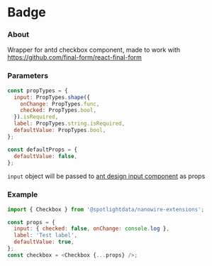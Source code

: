 # Badge

### About

Wrapper for antd checkbox component, made to work with https://github.com/final-form/react-final-form

### Parameters

```javascript
const propTypes = {
  input: PropTypes.shape({
    onChange: PropTypes.func,
    checked: PropTypes.bool,
  }).isRequired,
  label: PropTypes.string.isRequired,
  defaultValue: PropTypes.bool,
};

const defaultProps = {
  defaultValue: false,
};
```

`input` object will be passed to [ant design input component](https://ant.design/components/input/) as props

### Example

```javascript
import { Checkbox } from '@spotlightdata/nanowire-extensions';

const props = {
  input: { checked: false, onChange: console.log },
  label: 'Test label',
  defaultValue: true,
};
const checkbox = <Checkbox {...props} />;
```
